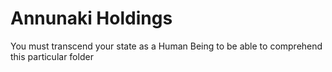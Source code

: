 # Annunaki Holdings
You must transcend your state as a Human Being to be able to comprehend this particular folder
